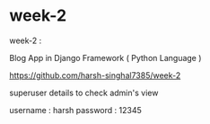 # week-2
week-2 :

Blog App in Django Framework ( Python Language )

https://github.com/harsh-singhal7385/week-2


superuser details to check admin's view

username : harsh
password : 12345
